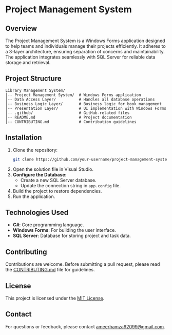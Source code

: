 # Project Management System

## Overview

The Project Management System is a Windows Forms application designed to help teams and individuals manage their projects efficiently. It adheres to a 3-layer architecture, ensuring separation of concerns and maintainability. The application integrates seamlessly with SQL Server for reliable data storage and retrieval.

## Project Structure
```
Library Management System/
│-- Project Management System/  # Windows Forms application
│-- Data Access Layer/          # Handles all database operations
│-- Business Logic Layer/       # Business logic for book management
│-- Presentation Layer/         # UI implementation with Windows Forms
│-- .github/                    # GitHub-related files
│-- README.md                   # Project documentation
│-- CONTRIBUTING.md             # Contribution guidelines
```

## Installation

1. Clone the repository:
    ```bash
    git clone https://github.com/your-username/project-management-system.git
    ```
2. Open the solution file in Visual Studio.
3. **Configure the Database:**
   - Create a new SQL Server database.
   - Update the connection string in `app.config` file.
4. Build the project to restore dependencies.
5. Run the application.

## Technologies Used

- **C#**: Core programming language.
- **Windows Forms**: For building the user interface.
- **SQL Server**: Database for storing project and task data.

## Contributing

Contributions are welcome. Before submitting a pull request, please read the [CONTRIBUTING.md](.github/CONTRIBUTING.md) file for guidelines.

## License

This project is licensed under the [MIT License](LICENSE).

## Contact

For questions or feedback, please contact [ameerhamza92099@gmail.com](mailto:ameerhamza92099@gmail.com).
